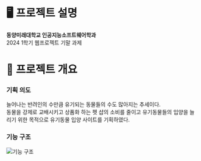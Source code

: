 # 🖥 프로젝트 설명
<b>동양미래대학교 인공지능소프트웨어학과</b><br>
2024 1학기 웹프로젝트 기말 과제

# 📄 프로젝트 개요
### 기획 의도
늘어나는 반려인의 수만큼 유기되는 동물들의 수도 많아지는 추세이다.<br>
동물을 강제로 교배시키고 상품화 하는 펫 샵의 소비를 줄이고 유기동물들의 입양을 늘리기 위한 목적으로 유기동물 입양 사이트를 기획하였다.
### 기능 구조
![기능 구조](https://github.com/thdnjs0730/2024-WebProject/assets/127282032/8e7d82eb-52ae-4526-8459-2af8506c1823)
